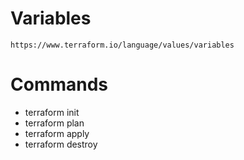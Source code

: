 # Variables

```
https://www.terraform.io/language/values/variables
```

# Commands

- terraform init
- terraform plan
- terraform apply
- terraform destroy
